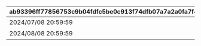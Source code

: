 |ab93396ff77856753c9b04fdfc5be0c913f74dfb07a7a2a0fa7f421470dbc01d|e7588a0eb9bfd32d452a5cea4102c266116465e0ea21842f036e52ee68081893|0c271e97a4311cb0ff8c8fbd9c86cdabf3b112559ffffc407d289f827c5712aa|588f3c786ec536a74cf2f0ad02107cebf95777f43522e2e327885597f3839a14|7b166f43578ce2a2a9f34766bf102cfb001a6ee34d1b6ebf8f5a513b37350c11|bec70b7b70c8bf66250e6d8ab681806a965fc94fd2a73a0af13448e0dbe9cc21|
| --- | --- | --- | --- | --- | --- |
|2024/07/08 20:59:59|朱火の深淵|1|92407|70001|2024/07/04 12:00:00|
|2024/08/08 20:59:59|轟流の深淵|2|92408|70002|2024/08/04 12:00:00|